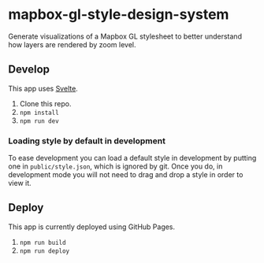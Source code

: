 # mapbox-gl-style-design-system

Generate visualizations of a Mapbox GL stylesheet to better understand how layers are rendered by zoom level.

## Develop

This app uses [Svelte](https://svelte.dev/).

 1. Clone this repo.
 2. `npm install`
 3. `npm run dev`

### Loading style by default in development

To ease development you can load a default style in development by putting one in `public/style.json`, which is ignored by git. Once you do, in development mode you will not need to drag and drop a style in order to view it.


## Deploy

This app is currently deployed using GitHub Pages.

 1. `npm run build`
 2. `npm run deploy`
